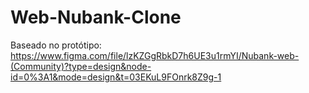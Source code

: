 # Web-Nubank-Clone
Baseado no protótipo: https://www.figma.com/file/lzKZGgRbkD7h6UE3u1rmYI/Nubank-web-(Community)?type=design&node-id=0%3A1&mode=design&t=03EKuL9FOnrk8Z9g-1
